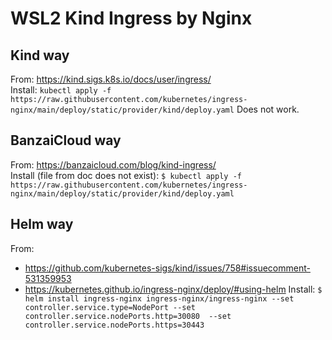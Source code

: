WSL2 Kind Ingress by Nginx
==========================

Kind way
---------------------------------------------------
From: https://kind.sigs.k8s.io/docs/user/ingress/  
Install:
`kubectl apply -f https://raw.githubusercontent.com/kubernetes/ingress-nginx/main/deploy/static/provider/kind/deploy.yaml`
Does not work.


BanzaiCloud way
---------------------------------------------------
From: https://banzaicloud.com/blog/kind-ingress/  
Install (file from doc does not exist):
`$ kubectl apply -f https://raw.githubusercontent.com/kubernetes/ingress-nginx/main/deploy/static/provider/kind/deploy.yaml`


Helm way
---------------------------------------------------
From:
- https://github.com/kubernetes-sigs/kind/issues/758#issuecomment-531359953
- https://kubernetes.github.io/ingress-nginx/deploy/#using-helm
Install:
`$ helm install ingress-nginx ingress-nginx/ingress-nginx --set controller.service.type=NodePort --set controller.service.nodePorts.http=30080  --set controller.service.nodePorts.https=30443`




